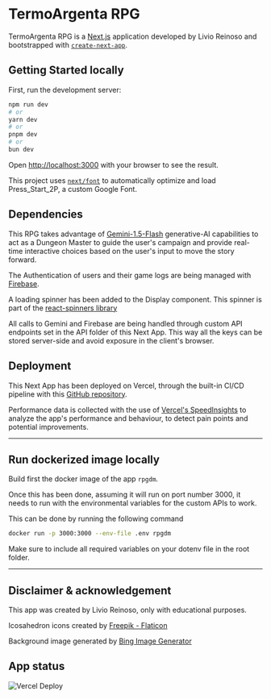 # TermoArgenta RPG

TermoArgenta RPG is a [Next.js](https://nextjs.org/) application developed by Livio Reinoso and bootstrapped with [`create-next-app`](https://github.com/vercel/next.js/tree/canary/packages/create-next-app).

## Getting Started locally

First, run the development server:

```bash
npm run dev
# or
yarn dev
# or
pnpm dev
# or
bun dev
```

Open [http://localhost:3000](http://localhost:3000) with your browser to see the result.

This project uses [`next/font`](https://nextjs.org/docs/basic-features/font-optimization) to automatically optimize and load Press_Start_2P, a custom Google Font.

## Dependencies

This RPG takes advantage of [Gemini-1.5-Flash](https://ai.google.dev/gemini-api/docs/quickstart?lang=node) generative-AI capabilities to act as a Dungeon Master to guide the user's campaign and provide real-time interactive choices based on the user's input to move the story forward.

The Authentication of users and their game logs are being managed with [Firebase](https://firebase.google.com/).

A loading spinner has been added to the Display component. This spinner is part of the [react-spinners library](https://www.npmjs.com/package/react-spinners)

All calls to Gemini and Firebase are being handled through custom API endpoints set in the API folder of this Next App. This way all the keys can be stored server-side and avoid exposure in the client's browser.

## Deployment

This Next App has been deployed on Vercel, through the built-in CI/CD pipeline with this [GitHub repository](https://github.com/LivioDR/argentina_rpg_dm_gemini).

Performance data is collected with the use of [Vercel's SpeedInsights](https://vercel.com/docs/speed-insights/quickstart#add-the-speedinsights-component-to-your-app) to analyze the app's performance and behaviour, to detect pain points and potential improvements.

---

## Run dockerized image locally

Build first the docker image of the app `rpgdm`.

Once this has been done, assuming it will run on port number 3000, it needs to run with the environmental variables for the custom APIs to work.

This can be done by running the following command

```bash
docker run -p 3000:3000 --env-file .env rpgdm
```

Make sure to include all required variables on your dotenv file in the root folder.

---

## Disclaimer & acknowledgement 

This app was created by Livio Reinoso, only with educational purposes.

Icosahedron icons created by [Freepik - Flaticon](https://www.flaticon.com/free-icons/icosahedron)

Background image generated by [Bing Image Generator](https://www.bing.com/images/create)

## App status

![Vercel Deploy](https://deploy-badge.vercel.app/vercel/termoargentarpg)